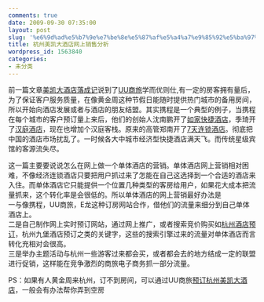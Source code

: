 ```yaml
---
comments: true
date: 2009-09-30 07:35:00
layout: post
slug: '%e6%9d%ad%e5%b7%9e%e7%be%8e%e5%87%af%e5%a4%a7%e9%85%92%e5%ba%97%e7%bd%91%e4%b8%8a%e9%94%80%e5%94%ae%e5%88%86%e6%9e%90'
title: 杭州美凯大酒店网上销售分析
wordpress_id: 1563840
categories:
- 未分类
---
```


前一篇文章[美凯大酒店落成记](http://blog.donews.com/itluck/archive/2009/09/23/1562344.aspx)说到了[UU商旅](http://trip.uucall.com/)学而优则仕,有一定的房客拥有量后，为了保证客户服务质量，在像黄金周这种节假日能随时提供热门城市的备用房间，所以开始向酒店发展或者与酒店的朋友结盟。其实携程是一个典型的例子，当携程在每个城市的客户预订量上来后，他们的创始人沈南鹏开了[如家快捷酒店](javascript:void(0);/*1254267109047*/)，季琦开了[汉庭酒店](http://www.hantinginn.cn/)，现在也增加个汉庭客栈。原来的高管郑南开了[7天连锁酒店](http://www.7days-inns.cn/)。彻底把中国的酒店市场扰乱了。一时候各大中城市经济型快捷酒店满天飞。而传统星级宾馆的客源流失尽。  
  
这一篇主要要说说怎么在网上做一个单体酒店的营销。单体酒店网上营销相对困难，不像经济连锁酒店只要把用户抓过来了怎能在自己这选择到一个合适的酒店来入住。而单体酒店它只能提供一个位置几种类型的客房给用户，如果花大成本把流量抓来，这个转化率是会很低的。所以单体酒店的网上营销最好办法是  
一与像携程，UU商旅，E龙这种订房网站合作，借他们的流量来细分到自己单体酒店上。  
二是自己制作网上实时预订网站，通过网上推广，或者搜索竞价购买如[杭州酒店预订](http://trip.uucall.com/city/Zhejiang_Hangzhou/)，杭州九堡酒店预订之类的关键字，这些的搜索引擎过来的流量对单体酒店而言转化充相对会很高。  
三是举办主题活动与杭州一些游客过来都会买，或者都会去的地方结成一定的联盟进行促销，这样能在竞争激烈的商旅电子商务抓一部分流量。  
  
PS：如果有人黄金周来杭州，订不到房间，可以通过UU商旅[预订杭州美凯大酒店](http://trip.uucall.com/hotel/100004info.html)，一般会有办法帮你弄到空房
